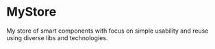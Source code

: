 # MyStore
My store of smart components with focus on simple usability and reuse using diverse libs and technologies.
